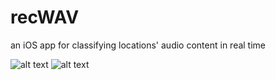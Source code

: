# recWAV
an iOS app for classifying locations' audio content in real time

![alt text][map-screen]
![alt text][requests-screen]

[map-screen]: https://github.com/anGie44/recWAV/imgs/map-screen.png
[requests-screen]: https://github.com/anGie44/recWAV/imgs/requests-screen.png
